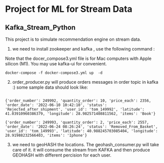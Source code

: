 # Project for ML for Stream Data 
## Kafka_Stream_Python

This project is to simulate recommendation engine on stream data. 

1. we need to install zookeeper and kafka , use the following command :

Note that the docer_compose3.yml file is for  Mac computers with Apple silicon (M1). You may use kafka-ui for convenient.  

```
docker-compose -f docker-compose3.yml up  -d
```
2. order_producer.py will produce orders messages in order topic in kafka :) some sample data should look like:

```

{'order_number': 249992, 'quantity_order': 10, 'price_each': 2356, 'order_date': '2022-06-10 10:42:10', 'status': 'Rejected_after_shipment', 'user_id': 'tom_149992', 'latitude': 41.03910960386379, 'longitude': 28.982571408811562, 'items': 'Book'}

{'order_number': 249993, 'quantity_order': 2, 'price_each': 2557, 'order_date': '2022-06-24 08:26:24', 'status': 'Removed_From_Basket', 'user_id': 'tom_149993', 'latitude': 40.988245703085404, 'longitude': 28.91988232566403, 'items': 'Iphone'}

```

3. we need to geoHASH the locations. The geohash_consumer.py will take care of it. it will consume the stream from KAFKA and then produce GEOHASH with different percision for each user.

